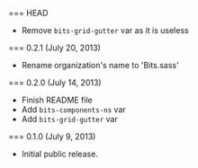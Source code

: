 === HEAD

* Remove `bits-grid-gutter` var as it is useless

=== 0.2.1 (July 20, 2013)

* Rename organization's name to 'Bits.sass'

=== 0.2.0 (July 14, 2013)

* Finish README file
* Add `bits-components-ns` var
* Add `bits-grid-gutter` var

=== 0.1.0 (July 9, 2013)

* Initial public release.